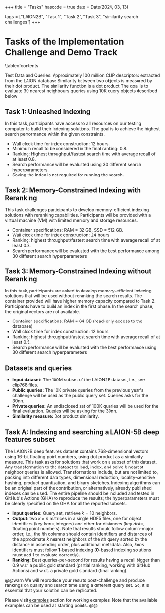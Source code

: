 +++
title = "Tasks"
hascode = true
date = Date(2024, 03, 13)

tags = ["LAION2B", "Task 1", "Task 2", "Task 3", "similarity search challenges"]
+++

# Tasks of the Implementation Challenge and Demo Track

\tableofcontents <!-- you can use \toc as well -->

Test Data and Queries:
Approximately 100 million CLIP descriptors extracted from the LAION database
Similarity between two objects is measured by their dot product. The similarity function is a dot product
The goal is to evaluate 30 nearest neighbours queries using 10K query objects described below

## Task 1: Unleashed Indexing
In this task, participants have access to all resources on our testing computer to build their indexing solutions. The goal is to achieve the highest search performance within the given constraints.
- Wall clock time for index construction: 12 hours.
- Minimum recall to be considered in the final ranking: $0.8$.
- Ranking: Highest throughput/fastest search time with average recall of at least 0.8.
- Search performance will be evaluated using 30 different search hyperparameters.
- Saving the index is not required for running the search.

## Task 2: Memory-Constrained Indexing with Reranking
This task challenges participants to develop memory-efficient indexing solutions with reranking capabilities. Participants will be provided with a virtual machine (VM) with limited memory and storage resources.
- Container specifications: RAM = 32 GB, SSD = 512 GB.
- Wall clock time for index construction: 24 hours
- Ranking: highest throughput/fastest search time with average recall of at least 0.8. 
- Search performance will be evaluated with the best performance among 30 different search hyperparameters

## Task 3: Memory-Constrained Indexing without Reranking
In this task, participants are asked to develop memory-efficient indexing solutions that will be used without reranking the search results. The container provided will have higher memory capacity compared to Task 2. Participants have to build an index in the first phase. In the search phase, the original vectors are not available.
- Container specifications: RAM = 64 GB (read-only access to the database)
- Wall clock time for index construction: 12 hours
- Ranking: highest throughput/fastest search time with average recall of at least 0.5. 
- Search performance will be evaluated with the best performance using 30 different search hyperparameters


## Datasets and queries

- **Input dataset:** The 100M subset of the LAION2B dataset, i.e., see [clip768 files](/2024/datasets/). 
- **Public queries:** The 10K private queries from the previous year's challenge will be used as the public query set. Queries asks for the 30nn.
- **Private queries:** An undisclosed set of 100K queries will be used for the final evaluation. Queries will be asking for the 30nn. 
- **Similarity measure:** Dot product similarity.


## Task A: Indexing and searching a LAION-5B deep features subset

The LAION2B deep features dataset contains 768-dimensional vectors using 16-bit floating point numbers, using dot product as a similarity measure. This task asks for solutions that work on a subset of this dataset. Any transformation to the dataset to load, index, and solve $k$ nearest neighbor queries is allowed. Transformations include, but are not limited to, packing into different data types, dimensional reduction, locality-sensitive hashing, product quantization, and binary sketches. Indexing algorithms can be an original part of the contribution, or alternatively, already published indexes can be used. The entire pipeline should be included and tested in GitHub's Actions (GHA) to reproduce the results; the hyperparameters must be clearly specified on the GHA for all the reported subsets.

- **Input queries:** Query set, retrieve $k=10$ neighbors.
- **Output:** two $k\times n$ matrices in a single HDF5 files, one for object identifiers (key _knns_, integers) and other for distances (key _dists_, floating point numbers). Note that results should follow column-major order, i.e., the $i$th columns should contain identifiers and distances of the approximate $k$ nearest neighbors of the $i$th query sorted by the distance in ascending order, plus additional metadata. Also, _knns_ identifiers must follow **1**-based indexing (**0**-based indexing solutions must add 1 to evaluate correctly). <!--See <https://github.com/sisap-challenges/sisap23-laion-challenge-evaluation> for more details.-->
- **Ranking:** Best queries-per-second for results having a recall bigger than $0.9$ w.r.t a public gold standard (partial ranking, working with GitHub Actions) and w.r.t. a private gold standard (final ranking).

@@warn
We will reproduce your results post-challenge and produce rankings on quality and search time using a different query set. So, it is essential that your solution can be replicated.

Please visit [examples](/2024/repoexamples/) section for working examples.
Note that the available examples can be used as starting points.
@@

